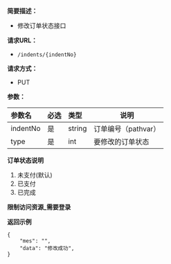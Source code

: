 
    
**简要描述：** 

- 修改订单状态接口

**请求URL：** 
- ` /indents/{indentNo} `
  
**请求方式：**
- PUT 

**参数：** 

|参数名|必选|类型|说明|
|:----    |:---|:----- |-----   |
|indentNo|是|string|订单编号（pathvar）|
|type|是|int|要修改的订单状态|

**订单状态说明**    

1. 未支付(默认)
2. 已支付
3. 已完成

**限制访问资源_需要登录**

 **返回示例**

``` 
{
	"mes": "",
	"data": "修改成功",
}
```
